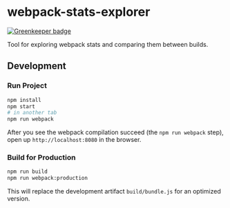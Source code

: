 webpack-stats-explorer
======================

[![Greenkeeper badge](https://badges.greenkeeper.io/erykpiast/webpack-stats-explorer.svg)](https://greenkeeper.io/)

Tool for exploring webpack stats and comparing them between builds.

## Development

### Run Project

```sh
npm install
npm start
# in another tab
npm run webpack
```
After you see the webpack compilation succeed (the `npm run webpack` step), open up `http://localhost:8080` in the browser.

### Build for Production

```sh
npm run build
npm run webpack:production
```

This will replace the development artifact `build/bundle.js` for an optimized version.

